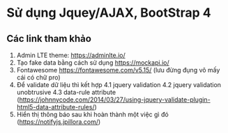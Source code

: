 # Sử dụng Jquey/AJAX, BootStrap 4 #
## Các link tham khảo ##
1. Admin LTE theme: https://adminlte.io/
2. Tạo fake data bằng cách sử dụng https://mockapi.io/
3. Fontawesome https://fontawesome.com/v5.15/ (lưu đừng đụng vô mấy cái có chữ pro)
4. Để validate dữ liệu thì kết hợp
    4.1 jquery validation
    4.2 jquery validation unobtrusive
    4.3 data-rule attribute (https://johnnycode.com/2014/03/27/using-jquery-validate-plugin-html5-data-attribute-rules/)
5. Hiển thị thông báo sau khi hoàn thành một việc gì đó (https://notifyjs.jpillora.com/)